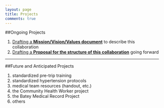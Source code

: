 ```yaml
---
layout: page
title: Projects
comments: true
---
```

##Ongoing Projects

1. [Drafting a **Mission/Vision/Values document**](2015-mission-doc/)  to describe this collaboration
1. [Drafting a **Proposal for the structure of this collaboration**](2015-collaboration-structure-doc/) going forward

---

##Future and Anticipated Projects

1. standardized pre-trip training
1. standardized hypertension protocols
1. medical team resources (handout, etc.)
1. the Community Health Worker project
1. the Batey Medical Record Project
1. others